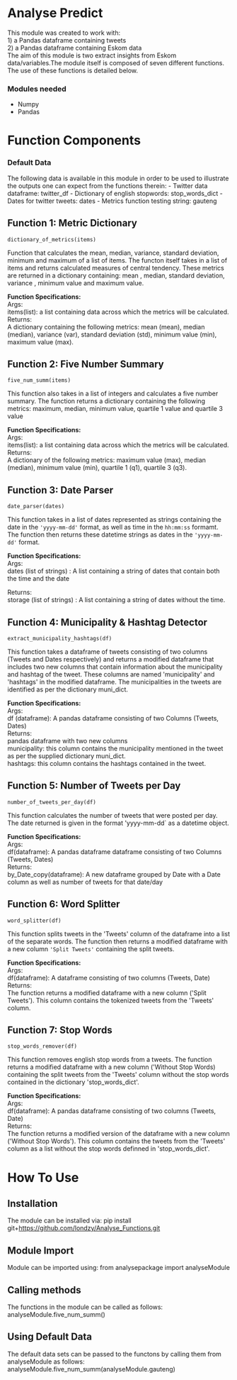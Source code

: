 # Analyse Predict

This module was created to work with:  
    1) a Pandas dataframe containing tweets  
    2) a Pandas dataframe containing Eskom data  
The aim of this module is two extract insights from Eskom data/variables.The module itself is composed of seven different functions. The use of these functions is detailed below.

### Modules needed
- Numpy
- Pandas

# Function Components

### Default Data
The following data is available in this module in order to be used to illustrate the outputs one can expect from the functions therein: 
    - Twitter data dataframe: twitter_df
    - Dictionary of english stopwords: stop_words_dict
    - Dates for twitter tweets: dates
    - Metrics function testing string: gauteng

## Function 1: Metric Dictionary
    dictionary_of_metrics(items)

Function that calculates the mean, median, variance, standard deviation, minimum and maximum of a list of items. The functon itself takes in a list of items and returns calculated measures of central tendency. These metrics are returned in a dictionary containing: mean , median, standard deviation, variance , minimum value and maximum value.

**Function Specifications:**  
Args:  
    items(list): a list containing data across which the metrics will be calculated.  
Returns:  
    A dictionary containing the following metrics: mean (mean), median (median), variance (var), standard deviation (std), minimum value (min), maximum value (max).


## Function 2: Five Number Summary
    five_num_summ(items)

 This function also takes in a list of integers and calculates a five number summary. The function returns a dictionary containing the following metrics: maximum, median, minimum value, quartile 1 value and quartile 3 value

**Function Specifications:**  
Args:  
    items(list): a list containing data across which the metrics will be calculated.  
Returns:  
    A dictionary of the following metrics: maximum value (max), median (median), minimum value (min), quartile 1 (q1), quartile 3 (q3).


## Function 3: Date Parser
    date_parser(dates)

This function takes in a list of dates represented as strings containing the date in the `'yyyy-mm-dd'` format, as well as time in the `hh:mm:ss` formamt. The function then returns these datetime strings as dates in the `'yyyy-mm-dd'` format.

**Function Specifications:**  
Args:  
    dates (list of strings) : A list containing a string of dates that contain both the time and the date  
    
Returns:  
    storage (list of strings) : A list containing a string of dates without the time.


## Function 4: Municipality & Hashtag Detector
    extract_municipality_hashtags(df)

This function takes a dataframe of tweets consisting of two columns (Tweets and Dates respectively) and returns a modified dataframe that includes two new columns that contain information about the municipality and hashtag of the tweet. These columns are named 'municipality' and 'hashtags' in the modified dataframe. The municipalities in the tweets are identified as per the dictionary muni_dict.

**Function Specifications:**  
Args:  
    df (dataframe): A pandas dataframe consisting of two Columns (Tweets, Dates)  
Returns:  
    pandas dataframe with two new columns  
    municipality: this column contains the municipality mentioned in the tweet as per the supplied dictionary muni_dict.  
    hashtags: this column contains the hashtags contained in the tweet.


## Function 5: Number of Tweets per Day
    number_of_tweets_per_day(df)

This function calculates the number of tweets that were posted per day. The date returned is given in the format 'yyyy-mm-dd` as a datetime object.

**Function Specifications:**  
Args:  
    df(dataframe): A pandas dataframe dataframe consisting of two Columns (Tweets, Dates)  
Returns:  
    by_Date_copy(dataframe): A new dataframe grouped by Date with a Date column as well as number of tweets for that date/day


## Function 6: Word Splitter
    word_splitter(df)
    
This function splits tweets in the 'Tweets' column of the dataframe into a list of the separate words. The function then returns a modified dataframe with a new column `'Split Tweets'` containing the split tweets.

**Function Specifications:**  
Args:  
    df(dataframe): A dataframe consisting of two columns (Tweets, Date)  
Returns:  
    The function returns a modified dataframe with a new column ('Split Tweets'). This column contains the tokenized tweets from the 'Tweets' column.

## Function 7: Stop Words
    stop_words_remover(df)

This function removes english stop words from a tweets. The function returns a modified dataframe with a new column ('Without Stop Words) containing the split tweets from the 'Tweets' column without the stop words contained in the dictionary 'stop_words_dict'.

**Function Specifications:**  
Args:  
    df(dataframe): A pandas dataframe consisting of two columns (Tweets, Date)  
Returns:  
    The function returns a modified version of the dataframe with a new column ('Without Stop Words'). This column contains the tweets from the 'Tweets' column as a list without the stop words definned in 'stop_words_dict'.

# How To Use

## Installation
The module can be installed via: 
pip install git+https://github.com/londzy/Analyse_Functions.git

## Module Import
Module can be imported using:
from analysepackage import analyseModule

## Calling methods
The functions in the module can be called as follows:
analyseModule.five_num_summ()

## Using Default Data
The default data sets can be passed to the functons by calling them from analyseModule as follows:
analyseModule.five_num_summ(analyseModule.gauteng)

